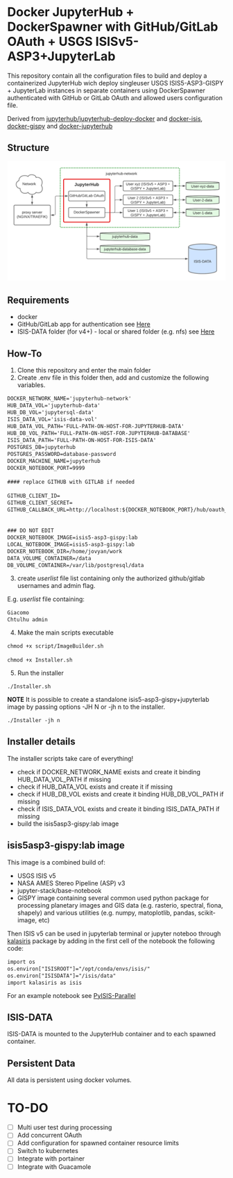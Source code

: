 # Docker JupyterHub + DockerSpawner with GitHub/GitLab OAuth + USGS ISISv5-ASP3+JupyterLab

This repository contain all the configuration files to build and deploy a containerized JupyterHub wich deploy singleuser USGS ISIS5-ASP3-GISPY + JupyterLab instances in separate containers using DockerSpawner authenticated with GitHub or GitLab OAuth and allowed users configuration file.

Derived from [jupyterhub/jupyterhub-deploy-docker](https://github.com/jupyterhub/jupyterhub-deploy-docker) and [docker-isis](https://github.com/europlanet-gmap/docker-isis3), [docker-gispy](https://github.com/europlanet-gmap/docker-gispy) and [docker-jupyterhub](https://github.com/europlanet-gmap/docker-jupyterhub)


## Structure

<img src="ReadmeImages/scheme.png?raw=true" alt="Test Example"
	title="Test Example" width="1000"/>

## Requirements

* docker
* GitHub/GitLab app for authentication see [Here](https://docs.github.com/en/developers/apps/building-github-apps/creating-a-github-app)
* ISIS-DATA folder (for v4+) - local or shared folder (e.g. nfs) see [Here](https://github.com/USGS-Astrogeology/ISIS3)

## How-To

1) Clone this repository and enter the main folder
2) Create .env file in this folder then, add and customize the following variables.

```
DOCKER_NETWORK_NAME='jupyterhub-network'
HUB_DATA_VOL='jupyterhub-data'
HUB_DB_VOL='jupytersql-data'
ISIS_DATA_VOL='isis-data-vol'
HUB_DATA_VOL_PATH='FULL-PATH-ON-HOST-FOR-JUPYTERHUB-DATA'
HUB_DB_VOL_PATH='FULL-PATH-ON-HOST-FOR-JUPYTERHUB-DATABASE'
ISIS_DATA_PATH='FULL-PATH-ON-HOST-FOR-ISIS-DATA'
POSTGRES_DB=jupyterhub
POSTGRES_PASSWORD=database-password
DOCKER_MACHINE_NAME=jupyterhub
DOCKER_NOTEBOOK_PORT=9999

#### replace GITHUB with GITLAB if needed

GITHUB_CLIENT_ID=
GITHUB_CLIENT_SECRET=
GITHUB_CALLBACK_URL=http://localhost:${DOCKER_NOTEBOOK_PORT}/hub/oauth_callback


### DO NOT EDIT
DOCKER_NOTEBOOK_IMAGE=isis5-asp3-gispy:lab
LOCAL_NOTEBOOK_IMAGE=isis5-asp3-gispy:lab
DOCKER_NOTEBOOK_DIR=/home/jovyan/work
DATA_VOLUME_CONTAINER=/data
DB_VOLUME_CONTAINER=/var/lib/postgresql/data

```
3) create *userlist* file list containing only the authorized github/gitlab usernames and admin flag.

E.g. *userlist* file containing:
```
Giacomo
Chtulhu admin
```
4) Make the main scripts executable
```
chmod +x script/ImageBuilder.sh

chmod +x Installer.sh
```
5) Run the installer
```
./Installer.sh
```

**NOTE** It is possible to create a standalone isis5-asp3-gispy+jupyterlab image by passing options -JH N or -jh n to the installer.
```
./Installer -jh n
```

## Installer details

The installer scripts take care of everything!

* check if DOCKER_NETWORK_NAME exists and create it binding HUB_DATA_VOL_PATH if missing
* check if HUB_DATA_VOL exists and create it if missing
* check if HUB_DB_VOL exists and create it binding HUB_DB_VOL_PATH if missing
* check if ISIS_DATA_VOL exists and create it binding ISIS_DATA_PATH if missing
* build the isis5asp3-gispy:lab image

## isis5asp3-gispy:lab image

This image is a combined build of:

* USGS ISIS v5
* NASA AMES Stereo Pipeline (ASP) v3
* jupyter-stack/base-notebook  
* GISPY image containing several common used python package for processing planetary images and GIS data (e.g. rasterio, spectral, fiona, shapely) and various utilities (e.g. numpy, matoplotlib, pandas, scikit-image, etc)

Then ISIS v5 can be used in jupyterlab terminal or jupyter noteboo through [kalasiris](https://github.com/rbeyer/kalasiris) package by adding in the first cell of the notebook the following code:
```
import os
os.environ["ISISROOT"]="/opt/conda/envs/isis/"
os.environ["ISISDATA"]="/isis/data"
import kalasiris as isis
```

For an example notebook see [PyISIS-Parallel](https://github.com/Hyradus/PyISIS-Parallel/tree/main/PyISIS-Parallel)

## ISIS-DATA

ISIS-DATA is mounted to the JupyterHub container and to each spawned container.

## Persistent Data

All data is persistent using docker volumes.

# TO-DO

* [ ] Multi user test during processing
* [ ] Add concurrent OAuth
* [ ] Add configuration for spawned container resource limits
* [ ] Switch to kubernetes
* [ ] Integrate with portainer
* [ ] Integrate with Guacamole
